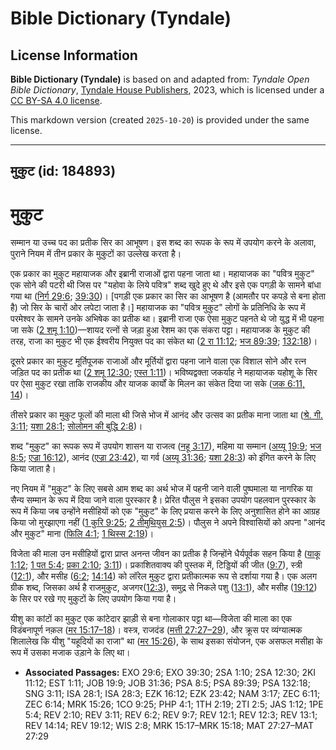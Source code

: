 # Bible Dictionary (Tyndale)

## License Information

**Bible Dictionary (Tyndale)** is based on and adapted from: _Tyndale Open Bible Dictionary_, [Tyndale House Publishers](https://tyndaleopenresources.com/), 2023, which is licensed under a [CC BY-SA 4.0 license](https://creativecommons.org/licenses/by-sa/4.0/legalcode.en).

This markdown version (created `2025-10-20`) is provided under the same license.



--------------------------------

## मुकुट (id: 184893)

मुकुट
=====

सम्मान या उच्च पद का प्रतीक सिर का आभूषण। इस शब्द का रूपक के रूप में उपयोग करने के अलावा, पुराने नियम में तीन प्रकार के मुकुटों का उल्लेख करता है।

एक प्रकार का मुकुट महायाजक और इब्रानी राजाओं द्वारा पहना जाता था। महायाजक का "पवित्र मुकुट" एक सोने की पटरी थी जिस पर "यहोवा के लिये पवित्र" शब्द खुदे हुए थे और इसे एक पगड़ी के सामने बांधा गया था ([निर्ग 29:6](https://ref.ly/Exod29:6); [39:30](https://ref.ly/Exod39:30))। \[पगड़ी एक प्रकार का सिर का आभूषण है (आमतौर पर कपड़े से बना होता है) जो सिर के चारों ओर लपेटा जाता है।] महायाजक का "पवित्र मुकुट" लोगों के प्रतिनिधि के रूप में परमेश्वर के सामने उनके अभिषेक का प्रतीक था। इब्रानी राजा एक ऐसा मुकुट पहनते थे जो युद्ध में भी पहना जा सके ([2 शमू 1:10](https://ref.ly/2Sam1:10))—शायद रत्नों से जड़ा हुआ रेशम का एक संकरा पट्टा। महायाजक के मुकुट की तरह, राजा का मुकुट भी एक ईश्वरीय नियुक्त पद का संकेत था ([2 रा 11:12](https://ref.ly/2Kgs11:12); [भज 89:39](https://ref.ly/Ps89:39); [132:18](https://ref.ly/Ps132:18))।

दूसरे प्रकार का मुकुट मूर्तिपूजक राजाओं और मूर्तियों द्वारा पहना जाने वाला एक विशाल सोने और रत्न जड़ित पद का प्रतीक था ([2 शमू 12:30](https://ref.ly/2Sam12:30); [एस्त 1:11](https://ref.ly/Esth1:11))। भविष्यद्वक्ता जकर्याह ने महायाजक यहोशू के सिर पर ऐसा मुकुट रखा ताकि राजकीय और याजक कार्यों के मिलन का संकेत दिया जा सके ([जक 6:11, 14](https://ref.ly/Zech6:11))।

तीसरे प्रकार का मुकुट फूलों की माला थी जिसे भोज में आनंद और उत्सव का प्रतीक माना जाता था ([श्रे. गी. 3:11](https://ref.ly/Song3:11); [यशा 28:1](https://ref.ly/Isa28:1); [सोलोमन की बुद्धि 2:8](https://ref.ly/Wis2:8))।

शब्द "मुकुट" का रूपक रूप में उपयोग शासन या राजत्व ([नहू 3:17](https://ref.ly/Nah3:17)), महिमा या सम्मान ([अय्यू 19:9](https://ref.ly/Job19:9); [भज 8:5](https://ref.ly/Ps8:5); [एज्रा 16:12](https://ref.ly/Ezek16:12)), आनंद ([एज्रा 23:42](https://ref.ly/Ezek23:42)), या गर्व ([अय्यू 31:36](https://ref.ly/Job31:36); [यशा 28:3](https://ref.ly/Isa28:3)) को इंगित करने के लिए किया जाता है।

नए नियम में "मुकुट" के लिए सबसे आम शब्द का अर्थ भोज में पहनी जाने वाली पुष्पमाला या नागरिक या सैन्य सम्मान के रूप में दिया जाने वाला पुरस्कार है। प्रेरित पौलुस ने इसका उपयोग पहलवान पुरस्कार के रूप में किया जब उन्होंने मसीहियों को एक "मुकुट" के लिए प्रयास करने के लिए अनुशासित होने का आग्रह किया जो मुरझाएगा नहीं ([1 कुरि 9:25](https://ref.ly/1Cor9:25); [2 तीमुथियुस 2:5](https://ref.ly/2Tim2:5))। पौलुस ने अपने विश्वासियों को अपना "आनंद और मुकुट" माना ([फिलि 4:1](https://ref.ly/Phil4:1); [1 थिस्स 2:19](https://ref.ly/1Thess2:19))।

विजेता की माला उन मसीहियों द्वारा प्राप्त अनन्त जीवन का प्रतीक है जिन्होंने धैर्यपूर्वक सहन किया है ([याकू 1:12](https://ref.ly/Jas1:12); [1 पत 5:4](https://ref.ly/1Pet5:4); [प्रका 2:10](https://ref.ly/Rev2:10); [3:11](https://ref.ly/Rev3:11))। प्रकाशितवाक्य की पुस्तक में, टिड्डियों की जीत ([9:7](https://ref.ly/Rev9:7)), स्त्री ([12:1](https://ref.ly/Rev12:1)), और मसीह ([6:2](https://ref.ly/Rev6:2); [14:14](https://ref.ly/Rev14:14)) को लॉरेल मुकुट द्वारा प्रतीकात्मक रूप से दर्शाया गया है। एक अलग ग्रीक शब्द, जिसका अर्थ है राजमुकुट, अजगर([12:3](https://ref.ly/Rev12:3)), समुद्र से निकले पशु ([13:1](https://ref.ly/Rev13:1)), और मसीह ([19:12](https://ref.ly/Rev19:12)) के सिर पर रखे गए मुकुटों के लिए उपयोग किया गया है।

यीशु का कांटों का मुकुट एक कांटेदार झाड़ी से बना गोलाकार पट्टा था—विजेता की माला का एक विडंबनापूर्ण नक़ल ([मर 15:17–18](https://ref.ly/Mark15:17-Mark15:18))। वस्त्र, राजदंड ([मत्ती 27:27–29](https://ref.ly/Matt27:27-Matt27:29)), और क्रूस पर व्यंग्यात्मक शिलालेख कि यीशु "यहूदियों का राजा" था ([मर 15:26](https://ref.ly/Mark15:26)), के साथ इसका संयोजन, एक असफल मसीहा के रूप में उसका मजाक उड़ाने के लिए था।

* **Associated Passages:** EXO 29:6; EXO 39:30; 2SA 1:10; 2SA 12:30; 2KI 11:12; EST 1:11; JOB 19:9; JOB 31:36; PSA 8:5; PSA 89:39; PSA 132:18; SNG 3:11; ISA 28:1; ISA 28:3; EZK 16:12; EZK 23:42; NAM 3:17; ZEC 6:11; ZEC 6:14; MRK 15:26; 1CO 9:25; PHP 4:1; 1TH 2:19; 2TI 2:5; JAS 1:12; 1PE 5:4; REV 2:10; REV 3:11; REV 6:2; REV 9:7; REV 12:1; REV 12:3; REV 13:1; REV 14:14; REV 19:12; WIS 2:8; MRK 15:17–MRK 15:18; MAT 27:27–MAT 27:29

